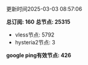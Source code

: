 更新时间2025-03-03 08:57:06

**总订阅: 160**
**总节点: 25315**
- vless节点: 5792
- hysteria2节点: 3

**google ping有效节点: 426**
